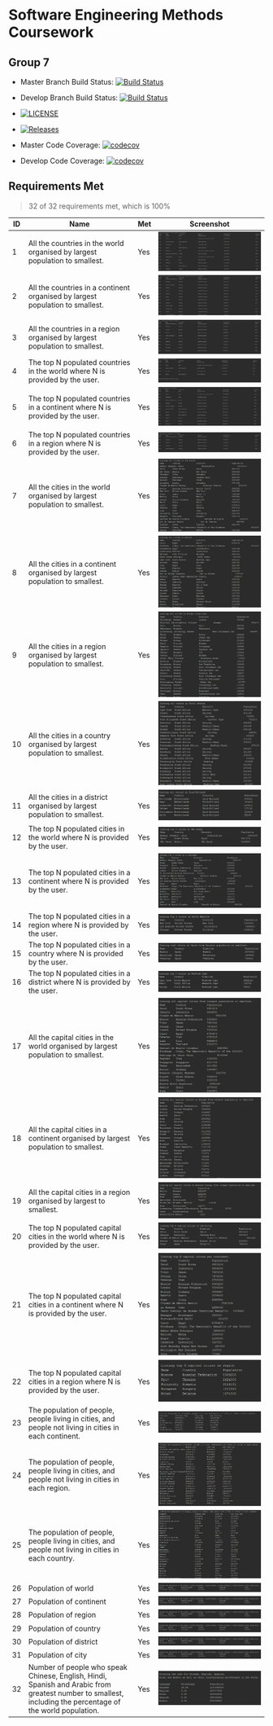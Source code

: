 # Software Engineering Methods Coursework
## Group 7

- Master Branch Build Status: [![Build Status](https://travis-ci.org/davidmccluskey/sem-cw.svg?branch=master)](https://travis-ci.org/davidmccluskey/sem-cw)
- Develop Branch Build Status: [![Build Status](https://travis-ci.org/davidmccluskey/sem-cw.svg?branch=develop)](https://travis-ci.org/davidmccluskey/sem-cw)
- [![LICENSE](https://img.shields.io/github/license/davidmccluskey/sem-cw.svg?style=flat-square)](https://github.com/davidmccluskey/sem-cw/blob/master/LICENSE)
- [![Releases](https://img.shields.io/github/release/davidmccluskey/sem-cw/all.svg?style=flat-square)](https://github.com/davidmccluskey/sem-cw/releases)

- Master Code Coverage: [![codecov](https://codecov.io/gh/davidmccluskey/sem-cw/branch/master/graph/badge.svg)](https://codecov.io/gh/davidmccluskey/sem-cw)
- Develop Code Coverage: [![codecov](https://codecov.io/gh/davidmccluskey/sem-cw/branch/develop/graph/badge.svg)](https://codecov.io/gh/davidmccluskey/sem-cw)


## Requirements Met

> 32 of 32 requirements met, which is 100%

| ID | Name | Met | Screenshot |
|----|------|-----|------------|
| 1  |All the countries in the world organised by largest population to smallest.      | Yes    | ![Screenshot1](screenshots/screenshot1.JPG)|
| 2  |All the countries in a continent organised by largest population to smallest.      | Yes    |![Screenshot1](screenshots/screenshot2.JPG)            |
| 3  |All the countries in a region organised by largest population to smallest.      | Yes    |![Screenshot1](screenshots/screenshot3.JPG)            |
| 4  |The top N populated countries in the world where N is provided by the user.      | Yes    |![Screenshot1](screenshots/screenshot4.JPG)            |
| 5  |The top N populated countries in a continent where N is provided by the user.      | Yes    |![Screenshot1](screenshots/screenshot5.JPG)            |
| 6  |The top N populated countries in a region where N is provided by the user.      | Yes    |![Screenshot1](screenshots/screenshot6.JPG)            |
| 7  |All the cities in the world organised by largest population to smallest.      | Yes    |![Screenshot1](screenshots/screenshot7.JPG)            |
| 8  |All the cities in a continent organised by largest population to smallest.      | Yes    |![Screenshot1](screenshots/screenshot8.JPG)            |
| 9  |All the cities in a region organised by largest population to smallest.      | Yes    | ![Screenshot1](screenshots/screenshot9.JPG)           |
| 10 |All the cities in a country organised by largest population to smallest.      | Yes    |  ![Screenshot1](screenshots/screenshot10.JPG)          |
| 11 |All the cities in a district organised by largest population to smallest.      | Yes    | ![Screenshot1](screenshots/screenshot11.JPG)           |
| 12 |The top N populated cities in the world where N is provided by the user.      | Yes    |  ![Screenshot1](screenshots/screenshot12.JPG)          |
| 13 |The top N populated cities in a continent where N is provided by the user.      | Yes    |  ![Screenshot1](screenshots/screenshot13.JPG)          |
| 14 |The top N populated cities in a region where N is provided by the user.      | Yes    |   ![Screenshot1](screenshots/screenshot14.JPG)         |
| 15 |The top N populated cities in a country where N is provided by the user.      |Yes     |  ![Screenshot1](screenshots/screenshot15.JPG)          |
| 16 |The top N populated cities in a district where N is provided by the user.      |Yes     |  ![Screenshot1](screenshots/screenshot16.JPG)          |
| 17 |All the capital cities in the world organised by largest population to smallest.      |Yes     |   ![Screenshot1](screenshots/screenshot17.JPG)         |
| 18 |All the capital cities in a continent organised by largest population to smallest.      |Yes     |  ![Screenshot1](screenshots/screenshot18.JPG)          |
| 19 |All the capital cities in a region organised by largest to smallest.      |Yes     |  ![Screenshot1](screenshots/screenshot19.JPG)          |
| 20 |The top N populated capital cities in the world where N is provided by the user.      |Yes     | ![Screenshot1](screenshots/screenshot20.JPG)           |
| 21 |The top N populated capital cities in a continent where N is provided by the user.      |Yes     |![Screenshot1](screenshots/screenshot21.JPG)            |
| 22 |The top N populated capital cities in a region where N is provided by the user.      |Yes     | ![Screenshot1](screenshots/screenshot22.JPG)           |
| 23 |The population of people, people living in cities, and people not living in cities in each continent.      |Yes     |![Screenshot1](screenshots/23.JPG)            |
| 24 |The population of people, people living in cities, and people not living in cities in each region.      |Yes |![Screenshot1](screenshots/24.JPG)           |
| 25 |The population of people, people living in cities, and people not living in cities in each country.      |Yes     |![Screenshot1](screenshots/25.JPG)            |
| 26 |Population of world      |Yes     |![Screenshot1](screenshots/givens.JPG)            |
| 27 |Population of continent      |Yes     |![Screenshot1](screenshots/givens.JPG)            |
| 28 |Population of region  |Yes     | ![Screenshot1](screenshots/givens.JPG)           |
| 29 |Population of country     |Yes     | ![Screenshot1](screenshots/givens.JPG)           |
| 30 |Population of district    |Yes     | ![Screenshot1](screenshots/givens.JPG)           |
| 31 |Population of city   |Yes     |   ![Screenshot1](screenshots/givens.JPG)         |
| 32 |Number of people who speak Chinese, English, Hindi, Spanish and Arabic from greatest number to smallest, including the percentage of the world population.      |Yes     |![Screenshot1](screenshots/languages.JPG)            |

